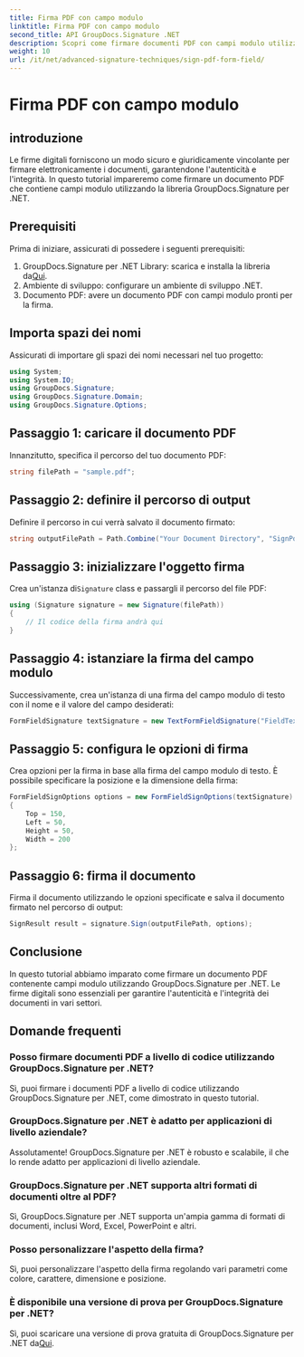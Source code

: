 ```yaml
---
title: Firma PDF con campo modulo
linktitle: Firma PDF con campo modulo
second_title: API GroupDocs.Signature .NET
description: Scopri come firmare documenti PDF con campi modulo utilizzando GroupDocs.Signature per .NET. Garantisci l'autenticità e l'integrità dei documenti senza sforzo.
weight: 10
url: /it/net/advanced-signature-techniques/sign-pdf-form-field/
---
```


# Firma PDF con campo modulo

## introduzione
Le firme digitali forniscono un modo sicuro e giuridicamente vincolante per firmare elettronicamente i documenti, garantendone l'autenticità e l'integrità. In questo tutorial impareremo come firmare un documento PDF che contiene campi modulo utilizzando la libreria GroupDocs.Signature per .NET.
## Prerequisiti
Prima di iniziare, assicurati di possedere i seguenti prerequisiti:
1.  GroupDocs.Signature per .NET Library: scarica e installa la libreria da[Qui](https://releases.groupdocs.com/signature/net/).
2. Ambiente di sviluppo: configurare un ambiente di sviluppo .NET.
3. Documento PDF: avere un documento PDF con campi modulo pronti per la firma.

## Importa spazi dei nomi
Assicurati di importare gli spazi dei nomi necessari nel tuo progetto:
```csharp
using System;
using System.IO;
using GroupDocs.Signature;
using GroupDocs.Signature.Domain;
using GroupDocs.Signature.Options;
```
## Passaggio 1: caricare il documento PDF
Innanzitutto, specifica il percorso del tuo documento PDF:
```csharp
string filePath = "sample.pdf";
```
## Passaggio 2: definire il percorso di output
Definire il percorso in cui verrà salvato il documento firmato:
```csharp
string outputFilePath = Path.Combine("Your Document Directory", "SignPdfWithFormField", "SignedWithFormField.pdf");
```
## Passaggio 3: inizializzare l'oggetto firma
 Crea un'istanza di`Signature` class e passargli il percorso del file PDF:
```csharp
using (Signature signature = new Signature(filePath))
{
    // Il codice della firma andrà qui
}
```
## Passaggio 4: istanziare la firma del campo modulo
Successivamente, crea un'istanza di una firma del campo modulo di testo con il nome e il valore del campo desiderati:
```csharp
FormFieldSignature textSignature = new TextFormFieldSignature("FieldText", "Value1");
```
## Passaggio 5: configura le opzioni di firma
Crea opzioni per la firma in base alla firma del campo modulo di testo. È possibile specificare la posizione e la dimensione della firma:
```csharp
FormFieldSignOptions options = new FormFieldSignOptions(textSignature)
{
    Top = 150,
    Left = 50,
    Height = 50,
    Width = 200
};
```
## Passaggio 6: firma il documento
Firma il documento utilizzando le opzioni specificate e salva il documento firmato nel percorso di output:
```csharp
SignResult result = signature.Sign(outputFilePath, options);
```

## Conclusione
In questo tutorial abbiamo imparato come firmare un documento PDF contenente campi modulo utilizzando GroupDocs.Signature per .NET. Le firme digitali sono essenziali per garantire l'autenticità e l'integrità dei documenti in vari settori.
## Domande frequenti
### Posso firmare documenti PDF a livello di codice utilizzando GroupDocs.Signature per .NET?
Sì, puoi firmare i documenti PDF a livello di codice utilizzando GroupDocs.Signature per .NET, come dimostrato in questo tutorial.
### GroupDocs.Signature per .NET è adatto per applicazioni di livello aziendale?
Assolutamente! GroupDocs.Signature per .NET è robusto e scalabile, il che lo rende adatto per applicazioni di livello aziendale.
### GroupDocs.Signature per .NET supporta altri formati di documenti oltre al PDF?
Sì, GroupDocs.Signature per .NET supporta un'ampia gamma di formati di documenti, inclusi Word, Excel, PowerPoint e altri.
### Posso personalizzare l'aspetto della firma?
Sì, puoi personalizzare l'aspetto della firma regolando vari parametri come colore, carattere, dimensione e posizione.
### È disponibile una versione di prova per GroupDocs.Signature per .NET?
 Sì, puoi scaricare una versione di prova gratuita di GroupDocs.Signature per .NET da[Qui](https://releases.groupdocs.com/).